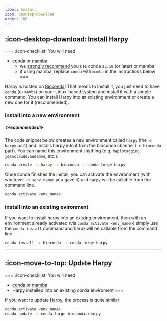 ```yaml
---
label: Install
icon: desktop-download
order: 100
---
```


## :icon-desktop-download: Install Harpy
=== :icon-checklist: You will need
- [conda](https://conda.io/projects/conda/en/latest/user-guide/install/index.html) or [mamba](https://mamba.readthedocs.io/en/latest/installation.html)
  - we [strongly recommend](troubleshooting#installation-issue) you use conda `23.10` (or later) or mamba 
  - if using mamba, replace `conda` with `mamba` in the instructions below
===

Harpy is hosted on [Bioconda](https://anaconda.org/bioconda/harpy)! That means to install it, you just need to have `conda` (or `mamba`) on your Linux-based 
system and install it with a simple command. You can install Harpy into an existing environment or create a new one for it (recommended).

### install into a new environment 
##### ✨recommended✨
The code snippet below creates a new environment called `harpy` (the `-n harpy` part) and installs harpy into it from the bioconda channel (`-c bioconda` part). You can name this
environment anything (e.g. `haplotagging`, `jeanclaudevandamme`, etc.).
```bash install harpy
conda create -n harpy -c bioconda -c conda-forge harpy
```
Once conda finishes the install, you can activate the environment (with whatever `-n <env_name>` you gave it) and `harpy` will be callable
from the command line.
```bash activate harpy environment
conda activate <env_name>
```

### install into an existing evironment
If you want to install harpy into an existing environment, then with an environment already activated (via `conda activate <env_name>`) simply use the `conda install` command and harpy
will be callable from the command line.

```bash install harpy
conda install -c bioconda -c conda-forge harpy
```
---

## :icon-move-to-top: Update Harpy
=== :icon-checklist: You will need
- [conda](https://conda.io/projects/conda/en/latest/user-guide/install/index.html) or [mamba](https://mamba.readthedocs.io/en/latest/installation.html)
- Harpy installed into an existing conda enviroment
===

If you want to update Harpy, the process is quite similar:
```bash update harpy
conda activate <env_name>
conda update -c conda-forge bioconda::harpy
```
